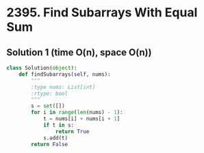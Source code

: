 # 2395. Find Subarrays With Equal Sum

## Solution 1 (time O(n), space O(n))

```python
class Solution(object):
    def findSubarrays(self, nums):
        """
        :type nums: List[int]
        :rtype: bool
        """
        s = set([])
        for i in range(len(nums) - 1):
            t = nums[i] + nums[i + 1]
            if t in s:
                return True
            s.add(t)
        return False
```
